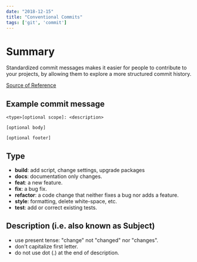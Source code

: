 ```yaml
---
date: "2018-12-15"
title: "Conventional Commits"
tags: ['git', 'commit']
---
```

# Summary
Standardized commit messages makes it easier for people to contribute to your projects, by allowing them to explore a more structured commit history.

[Source of Reference](https://www.conventionalcommits.org/en)

## Example commit message
```
<type>[optional scope]: <description>

[optional body]

[optional footer]
```

## Type
* **build**: add script, change settings, upgrade packages
* **docs**: documentation only changes.
* **feat**: a new feature.
* **fix**: a bug fix.
* **refactor**: a code change that neither fixes a bug nor adds a feature.
* **style**: formatting, delete white-space, etc.
* **test**: add or correct existing tests.

## Description (i.e. also known as Subject)
* use present tense: "change" not "changed" nor "changes".
* don't capitalize first letter.
* do not use dot (.) at the end of description.